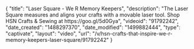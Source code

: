 {
    "title": "Laser Square - We R Memory Keepers",
    "description": "The Laser Square measures and aligns your crafts with a movable laser tool. Shop HSN Crafts & Sewing at https:\/\/goo.gl\/5d0Gya",
    "videoid": "91792242",
    "date_created": "1488297370",
    "date_modified": "1499882444",
    "type": "captivate",
    "layout": "video",
    "url": "\/v\/hsn-crafts-that-inspire-we-r-memory-keepers-laser-square\/91792242"
}
